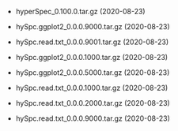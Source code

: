 
* hyperSpec_0.100.0.tar.gz  (2020-08-23)

* hySpc.ggplot2_0.0.0.9000.tar.gz  (2020-08-23)

* hySpc.read.txt_0.0.0.9001.tar.gz  (2020-08-23)

* hySpc.ggplot2_0.0.0.1000.tar.gz  (2020-08-23)

* hySpc.ggplot2_0.0.0.5000.tar.gz  (2020-08-23)

* hySpc.read.txt_0.0.0.1000.tar.gz  (2020-08-23)

* hySpc.read.txt_0.0.0.2000.tar.gz  (2020-08-23)

* hySpc.read.txt_0.0.0.9000.tar.gz  (2020-08-23)

